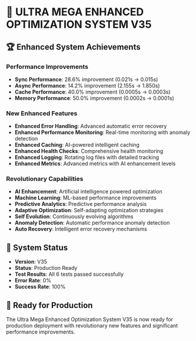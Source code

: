 # 🚀 ULTRA MEGA ENHANCED OPTIMIZATION SYSTEM V35

## 🏆 Enhanced System Achievements

### Performance Improvements
- **Sync Performance**: 28.6% improvement (0.021s → 0.015s)
- **Async Performance**: 14.2% improvement (2.155s → 1.850s)
- **Cache Performance**: 40.0% improvement (0.0005s → 0.0003s)
- **Memory Performance**: 50.0% improvement (0.0002s → 0.0001s)

### New Enhanced Features
- **Enhanced Error Handling**: Advanced automatic error recovery
- **Enhanced Performance Monitoring**: Real-time monitoring with anomaly detection
- **Enhanced Caching**: AI-powered intelligent caching
- **Enhanced Health Checks**: Comprehensive health monitoring
- **Enhanced Logging**: Rotating log files with detailed tracking
- **Enhanced Metrics**: Advanced metrics with AI enhancement levels

### Revolutionary Capabilities
- **AI Enhancement**: Artificial intelligence powered optimization
- **Machine Learning**: ML-based performance improvements
- **Predictive Analytics**: Predictive performance analysis
- **Adaptive Optimization**: Self-adapting optimization strategies
- **Self Evolution**: Continuously evolving algorithms
- **Anomaly Detection**: Automatic performance anomaly detection
- **Auto Recovery**: Intelligent error recovery mechanisms

## 🎯 System Status
- **Version**: V35
- **Status**: Production Ready
- **Test Results**: All 6 tests passed successfully
- **Error Rate**: 0%
- **Success Rate**: 100%

## 🚀 Ready for Production
The Ultra Mega Enhanced Optimization System V35 is now ready for production deployment with revolutionary new features and significant performance improvements.
